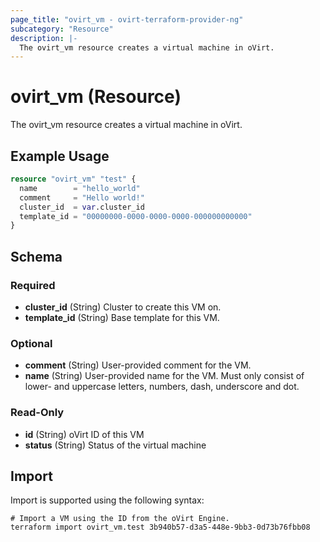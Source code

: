 ```yaml
---
page_title: "ovirt_vm - ovirt-terraform-provider-ng"
subcategory: "Resource"
description: |-
  The ovirt_vm resource creates a virtual machine in oVirt.
---
```

# ovirt_vm (Resource)
The ovirt_vm resource creates a virtual machine in oVirt.
## Example Usage
```terraform
resource "ovirt_vm" "test" {
  name        = "hello_world"
  comment     = "Hello world!"
  cluster_id  = var.cluster_id
  template_id = "00000000-0000-0000-0000-000000000000"
}
```
<!-- schema generated by tfplugindocs -->
## Schema

### Required

- **cluster_id** (String) Cluster to create this VM on.
- **template_id** (String) Base template for this VM.

### Optional

- **comment** (String) User-provided comment for the VM.
- **name** (String) User-provided name for the VM. Must only consist of lower- and uppercase letters, numbers, dash, underscore and dot.

### Read-Only

- **id** (String) oVirt ID of this VM
- **status** (String) Status of the virtual machine
## Import
Import is supported using the following syntax:
```shell
# Import a VM using the ID from the oVirt Engine.
terraform import ovirt_vm.test 3b940b57-d3a5-448e-9bb3-0d73b76fbb08
```